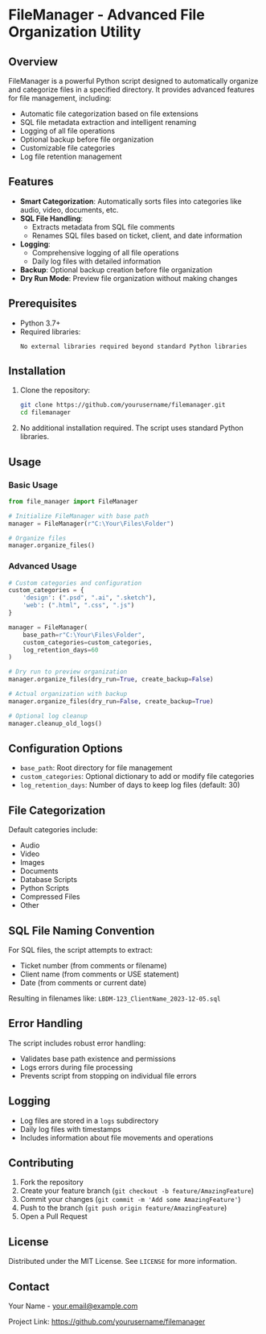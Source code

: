 # FileManager - Advanced File Organization Utility

## Overview

FileManager is a powerful Python script designed to automatically organize and categorize files in a specified directory. It provides advanced features for file management, including:

- Automatic file categorization based on file extensions
- SQL file metadata extraction and intelligent renaming
- Logging of all file operations
- Optional backup before file organization
- Customizable file categories
- Log file retention management

## Features

- **Smart Categorization**: Automatically sorts files into categories like audio, video, documents, etc.
- **SQL File Handling**: 
  - Extracts metadata from SQL file comments
  - Renames SQL files based on ticket, client, and date information
- **Logging**: 
  - Comprehensive logging of all file operations
  - Daily log files with detailed information
- **Backup**: Optional backup creation before file organization
- **Dry Run Mode**: Preview file organization without making changes

## Prerequisites

- Python 3.7+
- Required libraries:
  ```
  No external libraries required beyond standard Python libraries
  ```

## Installation

1. Clone the repository:
   ```bash
   git clone https://github.com/yourusername/filemanager.git
   cd filemanager
   ```

2. No additional installation required. The script uses standard Python libraries.

## Usage

### Basic Usage

```python
from file_manager import FileManager

# Initialize FileManager with base path
manager = FileManager(r"C:\Your\Files\Folder")

# Organize files
manager.organize_files()
```

### Advanced Usage

```python
# Custom categories and configuration
custom_categories = {
    'design': (".psd", ".ai", ".sketch"),
    'web': (".html", ".css", ".js")
}

manager = FileManager(
    base_path=r"C:\Your\Files\Folder", 
    custom_categories=custom_categories, 
    log_retention_days=60
)

# Dry run to preview organization
manager.organize_files(dry_run=True, create_backup=False)

# Actual organization with backup
manager.organize_files(dry_run=False, create_backup=True)

# Optional log cleanup
manager.cleanup_old_logs()
```

## Configuration Options

- `base_path`: Root directory for file management
- `custom_categories`: Optional dictionary to add or modify file categories
- `log_retention_days`: Number of days to keep log files (default: 30)

## File Categorization

Default categories include:
- Audio
- Video
- Images
- Documents
- Database Scripts
- Python Scripts
- Compressed Files
- Other

## SQL File Naming Convention

For SQL files, the script attempts to extract:
- Ticket number (from comments or filename)
- Client name (from comments or USE statement)
- Date (from comments or current date)

Resulting in filenames like: `LBDM-123_ClientName_2023-12-05.sql`

## Error Handling

The script includes robust error handling:
- Validates base path existence and permissions
- Logs errors during file processing
- Prevents script from stopping on individual file errors

## Logging

- Log files are stored in a `logs` subdirectory
- Daily log files with timestamps
- Includes information about file movements and operations

## Contributing

1. Fork the repository
2. Create your feature branch (`git checkout -b feature/AmazingFeature`)
3. Commit your changes (`git commit -m 'Add some AmazingFeature'`)
4. Push to the branch (`git push origin feature/AmazingFeature`)
5. Open a Pull Request

## License

Distributed under the MIT License. See `LICENSE` for more information.

## Contact

Your Name - your.email@example.com

Project Link: https://github.com/yourusername/filemanager
